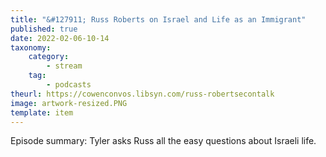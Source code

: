 ```yaml
---
title: "&#127911; Russ Roberts on Israel and Life as an Immigrant"
published: true
date: 2022-02-06-10-14
taxonomy:
    category:
        - stream
    tag:
        - podcasts
theurl: https://cowenconvos.libsyn.com/russ-robertsecontalk
image: artwork-resized.PNG
template: item
---
```


Episode summary: Tyler asks Russ all the easy questions about Israeli life.
